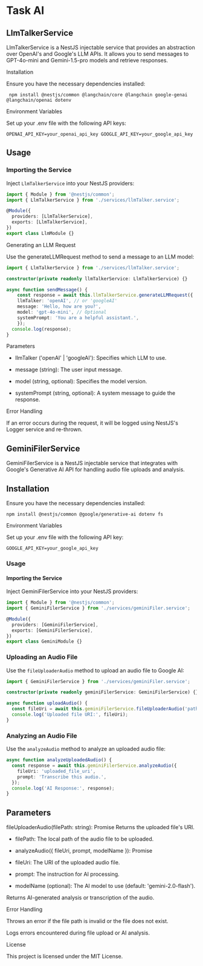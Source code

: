 # Task AI

## LlmTalkerService

LlmTalkerService is a NestJS injectable service that provides an abstraction over OpenAI's and Google's LLM APIs. It allows you to send messages to GPT-4o-mini and Gemini-1.5-pro models and retrieve responses.

Installation

Ensure you have the necessary dependencies installed:

` npm install @nestjs/common @langchain/core @langchain google-genai @langchain/openai dotenv`

Environment Variables

Set up your .env file with the following API keys:

`OPENAI_API_KEY=your_openai_api_key
GOOGLE_API_KEY=your_google_api_key`

## Usage

### Importing the Service

Inject `LlmTalkerService` into your NestJS providers:

```typescript
import { Module } from '@nestjs/common';
import { LlmTalkerService } from './services/llmTalker.service';

@Module({
  providers: [LlmTalkerService],
  exports: [LlmTalkerService],
})
export class LlmModule {}
```

Generating an LLM Request

Use the generateLLMRequest method to send a message to an LLM model:

```typescript
import { LlmTalkerService } from './services/llmTalker.service';

constructor(private readonly llmTalkerService: LlmTalkerService) {}

async function sendMessage() {
    const response = await this.llmTalkerService.generateLLMRequest({
    llmTalker: 'openAI', // or 'googleAI'
    message: 'Hello, how are you?',
    model: 'gpt-4o-mini', // Optional
    systemPrompt: 'You are a helpful assistant.',
    });
  console.log(response);
}
```

Parameters

- llmTalker ('openAI' | 'googleAI'): Specifies which LLM to use.

- message (string): The user input message.

- model (string, optional): Specifies the model version.

* systemPrompt (string, optional): A system message to guide the response.

Error Handling

If an error occurs during the request, it will be logged using NestJS's Logger service and re-thrown.

## GeminiFilerService

GeminiFilerService is a NestJS injectable service that integrates with Google's Generative AI API for handling audio file uploads and analysis.

## Installation

Ensure you have the necessary dependencies installed:

`npm install @nestjs/common @google/generative-ai dotenv fs`

Environment Variables

Set up your .env file with the following API key:

`GOOGLE_API_KEY=your_google_api_key`

### Usage

#### Importing the Service

Inject GeminiFilerService into your NestJS providers:

```typescript
import { Module } from '@nestjs/common';
import { GeminiFilerService } from './services/geminiFiler.service';

@Module({
  providers: [GeminiFilerService],
  exports: [GeminiFilerService],
})
export class GeminiModule {}
```

### Uploading an Audio File

Use the `fileUploaderAudio` method to upload an audio file to Google AI:

```typescript
import { GeminiFilerService } from './services/geminiFiler.service';

constructor(private readonly geminiFilerService: GeminiFilerService) {}

async function uploadAudio() {
  const fileUri = await this.geminiFilerService.fileUploaderAudio('path/to/audio.mp3');
  console.log('Uploaded file URI:', fileUri);
}
```

### Analyzing an Audio File

Use the `analyzeAudio` method to analyze an uploaded audio file:

```typescript
async function analyzeUploadedAudio() {
  const response = await this.geminiFilerService.analyzeAudio({
    fileUri: 'uploaded_file_uri',
    prompt: 'Transcribe this audio.',
  });
  console.log('AI Response:', response);
}
```

## Parameters

fileUploaderAudio(filePath: string): Promise<string>
Returns the uploaded file's URI.

- filePath: The local path of the audio file to be uploaded.

- analyzeAudio({ fileUri, prompt, modelName }): Promise<string>

- fileUri: The URI of the uploaded audio file.

- prompt: The instruction for AI processing.

- modelName (optional): The AI model to use (default: 'gemini-2.0-flash').

Returns AI-generated analysis or transcription of the audio.

Error Handling

Throws an error if the file path is invalid or the file does not exist.

Logs errors encountered during file upload or AI analysis.

License

This project is licensed under the MIT License.
